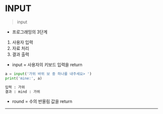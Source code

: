 # INPUT

> input

- 프로그래밍의 3단계
1. 사용자 입력
2. 자료 처리
3. 결과 출력

- input = 사용자의 키보드 입력을 return
```python
a = input('가위 바위 보 중 하나를 내주세요> ')
print('mine:', a)

입력 : 가위 
결과 : mind : 가위
```
- round = 수의 반올림 값을 return
--------------------